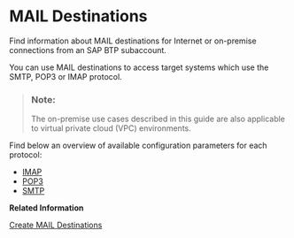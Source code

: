 <!-- loioe3de817e7c4949918840cf26f0406348 -->

# MAIL Destinations

Find information about MAIL destinations for Internet or on-premise connections from an SAP BTP subaccount.

You can use MAIL destinations to access target systems which use the SMTP, POP3 or IMAP protocol.

> ### Note:  
> The on-premise use cases described in this guide are also applicable to virtual private cloud \(VPC\) environments.

Find below an overview of available configuration parameters for each protocol:

-   [IMAP](imap-6037066.md)
-   [POP3](pop3-9710135.md)
-   [SMTP](smtp-5876583.md)

**Related Information**  


[Create MAIL Destinations](create-mail-destinations-6442cb4.md "Create MAIL destinations in the Destinations editor (SAP BTP cockpit).")

